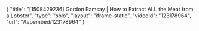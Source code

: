 {
    "title": "[1508429236] Gordon Ramsay | How to Extract ALL the Meat from a Lobster",
    "type": "solo",
    "layout": "iframe-static",
    "videoId": "123178964",
    "url": "\/tvpembed\/123178964"
}